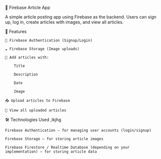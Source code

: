 📱 Firebase Article App

A simple article posting app using Firebase as the backend. Users can sign up, log in, create articles with images, and view all articles.


🚀 Features

    🔐 Firebase Authentication (Signup/Login)

    ☁️ Firebase Storage (Image uploads)

    📝 Add articles with:

        Title

        Description

        Date

        Image

    📤 Upload articles to Firebase

    👀 View all uploaded articles


🛠️ Technologies Used
,lkjhg

    Firebase Authentication – for managing user accounts (login/signup)

    Firebase Storage – for storing article images

    Firebase Firestore / Realtime Database (depending on your implementation) – for storing article data

